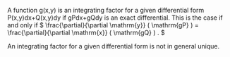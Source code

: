 A function g(x,y) is an integrating factor for a given differential form
P(x,y)dx+Q(x,y)dy if gPdx+gQdy is an exact differential. This is the
case if and only if
$ \frac{\partial}{\partial \mathrm{y}} ( \mathrm{gP} )
= \frac{\partial}{\partial \mathrm{x}} ( \mathrm{gQ} ) . $

An integrating factor for a given differential form is not in general
unique.
